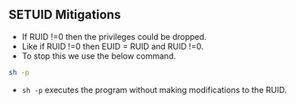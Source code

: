 

## SETUID Mitigations

- If RUID !=0 then the privileges could be dropped.
- Like if RUID !=0 then EUID = RUID and RUID !=0.
- To stop this we use the below command.

```bash
sh -p
```

- `sh -p` executes the program without making modifications to the RUID.


